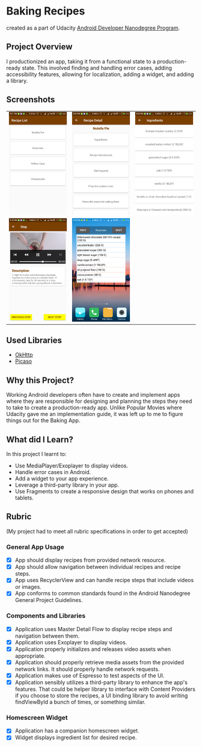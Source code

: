 # Baking Recipes
created as a part of Udacity [Android Developer Nanodegree Program](https://www.udacity.com/course/android-developer-nanodegree-by-google--nd801).

## Project Overview
I productionized an app, taking it from a functional state to a production-ready state. This involved finding and handling error cases, adding accessibility features, allowing for localization, adding a widget, and adding a library.

## Screenshots
<table>
  <tr>
    <td><img src="screenshots/recipe_list.png"></td>
    <td><img src="screenshots/recipe_detail.png"></td>
    <td><img src="screenshots/ingredients.png"></td>
  </tr>
  <tr>
    <td><img src="screenshots/step_screen.png"></td>
    <td><img src="screenshots/widget.png"></td>
  </tr>
</table>

## Used Libraries
* [OkHttp](https://github.com/square/okhttp)
* [Picaso](https://github.com/square/picasso)

## Why this Project?
Working Android developers often have to create and implement apps where they are responsible for designing and planning the steps they need to take to create a production-ready app. Unlike Popular Movies where Udacity gave me an implementation guide, it was left up to me to figure things out for the Baking App.

## What did I Learn?
In this project I learnt to:
* Use MediaPlayer/Exoplayer to display videos.
* Handle error cases in Android.
* Add a widget to your app experience.
* Leverage a third-party library in your app.
* Use Fragments to create a responsive design that works on phones and tablets.

## Rubric
(My project had to meet all rubric specifications in order to get accepted)

### General App Usage
- [x] App should display recipes from provided network resource.
- [x] App should allow navigation between individual recipes and recipe steps.
- [x] App uses RecyclerView and can handle recipe steps that include videos or images.
- [x] App conforms to common standards found in the Android Nanodegree General Project Guidelines.

### Components and Libraries
- [x] Application uses Master Detail Flow to display recipe steps and navigation between them.
- [x] Application uses Exoplayer to display videos.
- [x] Application properly initializes and releases video assets when appropriate.
- [x] Application should properly retrieve media assets from the provided network links. It should properly handle network requests.
- [x] Application makes use of Espresso to test aspects of the UI.
- [x] Application sensibly utilizes a third-party library to enhance the app's features. That could be helper library to interface with Content Providers if you choose to store the recipes, a UI binding library to avoid writing findViewById a bunch of times, or something similar.

### Homescreen Widget
- [x] Application has a companion homescreen widget.
- [x] Widget displays ingredient list for desired recipe.
